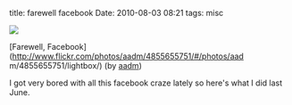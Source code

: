 title: farewell facebook
Date: 2010-08-03 08:21
tags: misc
 

![](http://dl.dropbox.com/u/179731/896799735.jpg)

[Farewell, Facebook](http://www.flickr.com/photos/aadm/4855655751/#/photos/aad
m/4855655751/lightbox/) (by [aadm](http://flickr.com/photos/aadm))

I got very bored with all this facebook craze lately so here's what I did last
June.
